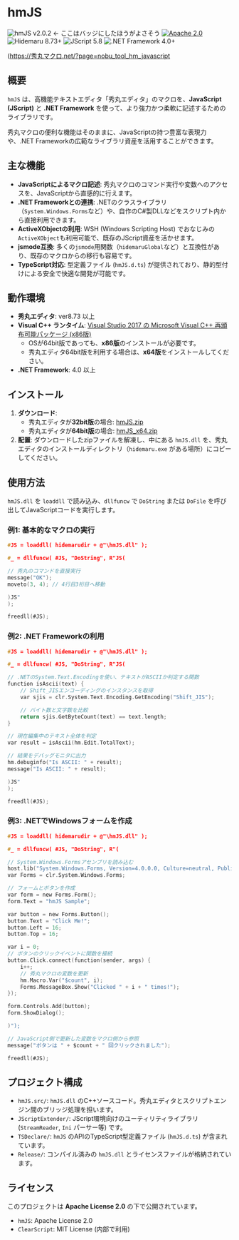 # hmJS

![hmJS v2.0.2](https://img.shields.io/badge/hmJS-v2.0.2-6479ff.svg) ← ここはバッジにしたほうがよさそう
[![Apache 2.0](https://img.shields.io/badge/license-Apache_2.0-blue.svg?style=flat)](LICENSE.txt)
![Hidemaru 8.73+](https://img.shields.io/badge/Hidemaru-v8.73+-6479ff.svg)
![JScript 5.8](https://img.shields.io/badge/JScript-v5.8-6479ff.svg?logo=javascript&logoColor=white)
![.NET Framework 4.0+](https://img.shields.io/badge/.NET-4.0+-blueviolet.svg?logo=.net)

(https://秀丸マクロ.net/?page=nobu_tool_hm_javascript

## 概要

`hmJS` は、高機能テキストエディタ「秀丸エディタ」のマクロを、**JavaScript (JScript)** と **.NET Framework** を使って、より強力かつ柔軟に記述するためのライブラリです。

秀丸マクロの便利な機能はそのままに、JavaScriptの持つ豊富な表現力や、.NET Frameworkの広範なライブラリ資産を活用することができます。

## 主な機能

*   **JavaScriptによるマクロ記述**: 秀丸マクロのコマンド実行や変数へのアクセスを、JavaScriptから直感的に行えます。
*   **.NET Frameworkとの連携**: .NETのクラスライブラリ（`System.Windows.Forms`など）や、自作のC#製DLLなどをスクリプト内から直接利用できます。
*   **ActiveXObjectの利用**: WSH (Windows Scripting Host) でおなじみの`ActiveXObject`も利用可能で、既存のJScript資産を活かせます。
*   **jsmode互換**: 多くの`jsmode`用関数（`hidemaruGlobal`など）と互換性があり、既存のマクロからの移行も容易です。
*   **TypeScript対応**: 型定義ファイル (`hmJS.d.ts`) が提供されており、静的型付けによる安全で快適な開発が可能です。

## 動作環境

*   **秀丸エディタ**: ver8.73 以上
*   **Visual C++ ランタイム**: [Visual Studio 2017 の Microsoft Visual C++ 再頒布可能パッケージ (x86版)](https://learn.microsoft.com/ja-jp/cpp/windows/latest-supported-vc-redist)
    *   OSが64bit版であっても、**x86版**のインストールが必要です。
    *   秀丸エディタ64bit版を利用する場合は、**x64版**をインストールしてください。
*   **.NET Framework**: 4.0 以上

## インストール

1.  **ダウンロード**:
    *   秀丸エディタが**32bit版**の場合: [hmJS.zip](https://xn--pckzexbx21r8q9b.net/other_soft/hm_javascript/hmJS.zip)
    *   秀丸エディタが**64bit版**の場合: [hmJS_x64.zip](https://xn--pckzexbx21r8q9b.net/other_soft/hm_javascript/hmJS_x64.zip)
2.  **配置**:
    ダウンロードしたzipファイルを解凍し、中にある `hmJS.dll` を、秀丸エディタのインストールディレクトリ（`hidemaru.exe` がある場所）にコピーしてください。

## 使用方法

`hmJS.dll` を `loaddll` で読み込み、`dllfuncw` で `DoString` または `DoFile` を呼び出してJavaScriptコードを実行します。

### 例1: 基本的なマクロの実行

```c
#JS = loaddll( hidemarudir + @"\hmJS.dll" );

#_ = dllfuncw( #JS, "DoString", R"JS(

// 秀丸のコマンドを直接実行
message("OK");
moveto(3, 4); // 4行目3桁目へ移動

)JS"
);

freedll(#JS);
```

### 例2: .NET Frameworkの利用

```c
#JS = loaddll( hidemarudir + @"\hmJS.dll" );

#_ = dllfuncw( #JS, "DoString", R"JS(

// .NETのSystem.Text.Encodingを使い、テキストがASCIIか判定する関数
function isAscii(text) {
    // Shift_JISエンコーディングのインスタンスを取得
    var sjis = clr.System.Text.Encoding.GetEncoding("Shift_JIS");

    // バイト数と文字数を比較
    return sjis.GetByteCount(text) == text.length;
}

// 現在編集中のテキスト全体を判定
var result = isAscii(hm.Edit.TotalText);

// 結果をデバッグモニタに出力
hm.debuginfo("Is ASCII: " + result);
message("Is ASCII: " + result);

)JS"
);

freedll(#JS);
```

### 例3: .NETでWindowsフォームを作成

```c
#JS = loaddll( hidemarudir + @"\hmJS.dll" );

#_ = dllfuncw( #JS, "DoString", R"(

// System.Windows.Formsアセンブリを読み込む
host.lib("System.Windows.Forms, Version=4.0.0.0, Culture=neutral, PublicKeyToken=b77a5c561934e089");
var Forms = clr.System.Windows.Forms;

// フォームとボタンを作成
var form = new Forms.Form();
form.Text = "hmJS Sample";

var button = new Forms.Button();
button.Text = "Click Me!";
button.Left = 16;
button.Top = 16;

var i = 0;
// ボタンのクリックイベントに関数を接続
button.Click.connect(function(sender, args) {
    i++;
    // 秀丸マクロの変数を更新
    hm.Macro.Var("$count", i);
    Forms.MessageBox.Show("Clicked " + i + " times!");
});

form.Controls.Add(button);
form.ShowDialog();

)");

// JavaScript側で更新した変数をマクロ側から参照
message("ボタンは " + $count + " 回クリックされました");

freedll(#JS);
```

## プロジェクト構成

*   `hmJS.src/`: `hmJS.dll` のC++ソースコード。秀丸エディタとスクリプトエンジン間のブリッジ処理を担います。
*   `JScriptExtender/`: JScript環境向けのユーティリティライブラリ (`StreamReader`, `Ini` パーサー等) です。
*   `TSDeclare/`: `hmJS` のAPIのTypeScript型定義ファイル (`hmJS.d.ts`) が含まれています。
*   `Release/`: コンパイル済みの `hmJS.dll` とライセンスファイルが格納されています。

## ライセンス

このプロジェクトは **Apache License 2.0** の下で公開されています。

-   `hmJS`: Apache License 2.0
-   `ClearScript`: MIT License (内部で利用)
